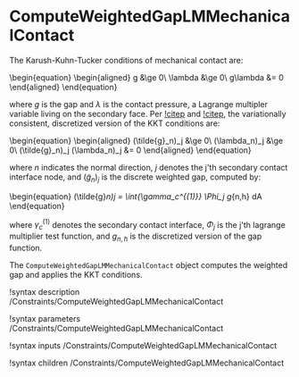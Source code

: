 # ComputeWeightedGapLMMechanicalContact

The Karush-Kuhn-Tucker conditions of mechanical contact are:

\begin{equation}
\begin{aligned}
g &\ge 0\\
\lambda &\ge 0\\
g\lambda &= 0
\end{aligned}
\end{equation}

where $g$ is the gap and $\lambda$ is the contact pressure, a Lagrange multipler
variable living on the secondary face. Per [!citep](wohlmuth2011variationally)
and [!citep](popp2014dual), the variationally consistent, discretized version of
the KKT conditions are:

\begin{equation}
\begin{aligned}
(\tilde{g}_n)_j &\ge 0\\
(\lambda_n)_j &\ge 0\\
(\tilde{g}_n)_j (\lambda_n)_j &= 0
\end{aligned}
\end{equation}

where $n$ indicates the normal direction, $j$ denotes the j'th secondary contact
interface node, and $(\tilde{g}_n)_j$ is the discrete weighted gap, computed by:

\begin{equation}
(\tilde{g}_n)_j = \int_{\gamma_c^{(1)}} \Phi_j g_{n,h} dA
\end{equation}

where $\gamma_c^{(1)}$ denotes the secondary contact interface, $\Phi_j$ is the
j'th lagrange multiplier test function, and $g_{n,h}$ is the discretized version
of the gap function.

The `ComputeWeightedGapLMMechanicalContact` object computes the weighted gap and
applies the KKT conditions.

!syntax description /Constraints/ComputeWeightedGapLMMechanicalContact

!syntax parameters /Constraints/ComputeWeightedGapLMMechanicalContact

!syntax inputs /Constraints/ComputeWeightedGapLMMechanicalContact

!syntax children /Constraints/ComputeWeightedGapLMMechanicalContact
